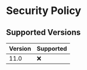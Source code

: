 # Security Policy

## Supported Versions

| Version | Supported          |
| ------- | ------------------ |
| 11.0    | :x:                |
